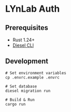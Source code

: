 # LYnLab Auth
## Prerequisites

  - Rust 1.24+
  - [Diesel CLI](http://diesel.rs/)

## Development

```
# Set environment variables
cp .envrc.example .envrc

# Set database
diesel migration run

# Build & Run
cargo run
```
